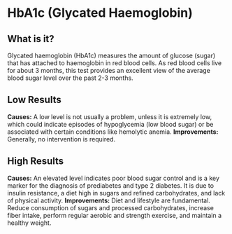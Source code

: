 # HbA1c (Glycated Haemoglobin)

## What is it?
Glycated haemoglobin (HbA1c) measures the amount of glucose (sugar) that has attached to haemoglobin in red blood cells. As red blood cells live for about 3 months, this test provides an excellent view of the average blood sugar level over the past 2-3 months.

## Low Results
**Causes:** A low level is not usually a problem, unless it is extremely low, which could indicate episodes of hypoglycemia (low blood sugar) or be associated with certain conditions like hemolytic anemia.
**Improvements:** Generally, no intervention is required.

## High Results
**Causes:** An elevated level indicates poor blood sugar control and is a key marker for the diagnosis of prediabetes and type 2 diabetes. It is due to insulin resistance, a diet high in sugars and refined carbohydrates, and lack of physical activity.
**Improvements:** Diet and lifestyle are fundamental. Reduce consumption of sugars and processed carbohydrates, increase fiber intake, perform regular aerobic and strength exercise, and maintain a healthy weight.

